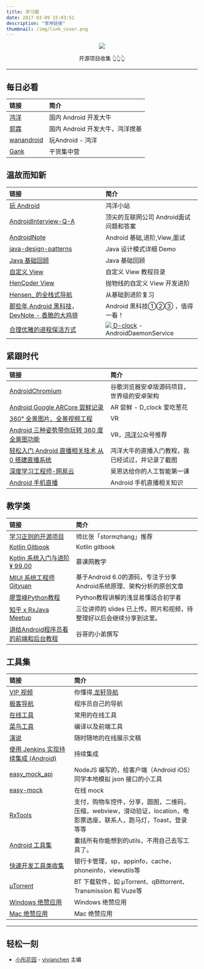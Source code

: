 ```yaml
---
title: 学习圈
date: 2017-03-09 15:03:51
description: "常用链接"
thumbnail: /img/link_cover.png
---
```

[<div align=center><img src="https://dn-linuxcn.qbox.me/data/attachment/album/201503/19/212638snhia4axi14x5rt5.jpg"/></div>](/project_collection)
<div align=center>开源项目收集 👆👆👆</div>

--------------------------------
## 每日必看
| 链接        |     简介     |
| :----------- | :-----------|
|[鸿洋](http://weixin.sogou.com/weixin?type=1&s_from=input&query=hongyangAndroid&ie=utf8&_sug_=n&_sug_type_=)| 国内 Android 开发大牛 |
|[郭霖](http://weixin.sogou.com/weixin?type=1&s_from=input&query=guolin_blog&ie=utf8&_sug_=n&_sug_type_=)| 国内 Android 开发大牛，鸿洋搅基 |
|[wanandroid](http://wanandroid.com/)| 玩Android - 鸿洋 |
|[Gank](http://gank.io/) | 干货集中营 |

## 温故而知新
| 链接        |     简介     |
| :----------- | :-----------|
|[玩 Android](http://wanandroid.com/article/list/0?cid=73) | 鸿洋小站 |
|[AndroidInterview-Q-A](https://github.com/JackyAndroid/AndroidInterview-Q-A) | 顶尖的互联网公司 Android面试问题和答案|
|[AndroidNote](https://github.com/linsir6/AndroidNote) | Android 基础,进阶,View,面试 |
|[java-design-patterns](https://github.com/iluwatar/java-design-patterns) | Java 设计模式详细 Demo |
|[Java 基础回顾](http://blog.csdn.net/dd864140130/article/details/55833087) | Java 基础回顾 |
|[自定义 View](http://www.gcssloop.com/customview/CustomViewIndex) | 自定义 View 教程目录 |
|[HenCoder View](http://hencoder.com/ui-1-1/) | 抛物线的自定义 View 开发进阶 |
|[Hensen_ 的全栈式导航](http://blog.csdn.net/qq_30379689/article/details/52637226) | 从基础到进阶复习 |
|[那些年 Android 黑科技](http://www.jianshu.com/p/cb2deed0f2d8)，[DevNote - 香脆的大鸡排](https://github.com/BolexLiu/DevNote) | Android 黑科技①②③ ，值得一看！ |
|[合理优雅的进程保活方式](https://github.com/D-clock/AndroidDaemonService) | [![](https://avatars0.githubusercontent.com/u/6497308?v=4&s=40) D-clock](http://blog.coderclock.com) - AndroidDaemonService |

## 紧跟时代
| 链接        |     简介     |
| :----------- | :-----------|
|[AndroidChromium](https://github.com/JackyAndroid/AndroidChromium/blob/master/README-CN.md) | 谷歌浏览器安卓版源码项目，世界级的安卓架构 |
|[Android Google ARCore 尝鲜记录](https://mp.weixin.qq.com/s/BwjyJwUJKZSSaaKbzRiT8Q) |  AR 尝鲜 - D_clock 爱吃葱花 |
|[360° 全景图片、全景视频工程](https://github.com/sfsheng0322/DroidVR)| VR |
|[Android 三种姿势带你玩转 360 度全景图功能](http://www.jianshu.com/p/adfab8201660) |   VR，[鸿洋](http://mp.weixin.qq.com/s/XxzM3YIR-V2BD2M833qlhQ)公众号推荐 |
|[轻松入门 Android 直播相关技术 从 0 搭建直播系统](http://blog.csdn.net/lmj623565791/article/details/77937483)| 鸿洋大牛的直播入门教程，我已经试过，并记录了截图 |
|[深度学习工程师-网易云](http://mooc.study.163.com/smartSpec/detail/1001319001.htm) | 吴恩达给你的人工智能第一课 |
|[Android 手机直播](http://www.jianshu.com/p/7ebbcc0c5df7)| Android 手机直播相关知识 |

## 教学类
| 链接        |     简介     |
| :----------- | :-----------|
|[学习正则的开源项目](https://github.com/zeeshanu/learn-regex/blob/master/README-cn.md) | 帅比张「stormzhang」推荐 |
|[Kotlin Gitbook](https://huanglizhuo.gitbooks.io/kotlin-in-chinese/content/GettingStarted/Basic-Syntax.html?q=) | Kotlin gitbook |
|[Kotlin 系统入门与进阶 ¥ 99.00](http://coding.imooc.com/class/evaluation/108.html?page=3) | 慕课网教学 |
|[MIUI 系统工程师 Gityuan](http://gityuan.com/about/) | 基于Android 6.0的源码，专注于分享Android系统原理、架构分析的原创文章 |
|[廖雪峰Python教程](http://www.liaoxuefeng.com/wiki/0014316089557264a6b348958f449949df42a6d3a2e542c000/00143184474383175eeea92a8b0439fab7b392a8a32f8fa000) | Python教程讲解的浅显易懂适合初学者|
|[知乎 x RxJava Meetup](https://github.com/zhihu/zhihu-rxjava-meetup) | 三位讲师的 slides 已上传。照片和视频，待整理好以后会继续分享到这里。 |
|[讲给Android程序员看的前端和后台教程](http://mp.weixin.qq.com/s/WtxNKhdCz4jrCI0wOjSLYA)| 谷哥的小弟撰写 |

## 工具集
| 链接        |     简介     |
| :----------- | :-----------|
|[VIP 视频](http://ilxdh.com/) | 你懂得,[龙轩导航](http://ilxdh.com/) |
|[极客导航](http://www.jikedaohang.com/) | 程序员自己的导航 |
|[在线工具](http://tool.lu/) | 常用的在线工具 |
|[菜鸟工具](http://c.runoob.com/) | 编译以及前端工具 |
|[演说](http://yanshuo.io/) | 随时随地的在线展示文稿 |
|[使用 Jenkins 实现持续集成 (Android)](http://www.pgyer.com/doc/view/jenkins) | 持续集成 |
|[easy_mock_api](https://github.com/heimashi/easy_mock_api) | NodeJS 编写的，给客户端（Android iOS）同学本地模拟 json 接口的小工具 |
|[easy-mock](https://easy-mock.com/) | 在线 mock |
|[RxTools](https://github.com/vondear/RxTools) | 支付，购物车控件，分享，圆图，二维码，压缩，webview，滑动验证，location，电影票选座，联系人，跑马灯，Toast，登录 等等 |
|[Android 工具集](https://github.com/Blankj/AndroidUtilCode) | 囊括所有你能想到的utils，不用自己去写工具了。 |
|[快速开发工具类收集](https://github.com/AbrahamCaiJin/CommonUtilLibrary) | 银行卡管理，sp，appinfo，cache，phoneinfo，viewutils等 |
|[µTorrent](http://www.utorrent.com/intl/zh/) | BT 下载软件，如 µTorrent、qBittorrent、Transmission 和 Vuze等 |
|[Windows 绝赞应用](https://amazing-apps.gitbooks.io/windows-apps-that-amaze-us/content/zh-CN/china-apps.html)| Windows 绝赞应用 |
|[Mac 绝赞应用](https://github.com/jaywcjlove/awesome-mac/blob/master/README-zh.md#%E7%9B%AE%E5%BD%95)| Mac 绝赞应用 |
	
--------------------------------
## 轻松一刻
- [小彤花园](http://www.jianshu.com/u/4a4eb4feee62) - [vivianchen](http://www.vivianchen.cn/about/) 主编

<!-- ## React Native (是时候学习一波了！)
- [涩郎React-Native](http://godcoder.me/categories/%E6%8A%80%E6%9C%AF%E5%8D%9A%E5%AE%A2/React-Native/)
- [crazycodeboy的React Native总结](https://github.com/crazycodeboy/RNStudyNotes)
- [高仿掘金-React Native](http://blog.csdn.net/w337198302/article/details/53225051)
- [React Native开发工具配置](https://github.com/le0zh/blog/issues/1) -->

<!-- ## Nice Blog
* [中二病也要开发 ANDROID](http://kaedea.com/)
* [王亟亟的大牛之路](http://blog.csdn.net/ddwhan0123?viewmode=contents) - Android, iOS, react-native
* [D_clock爱吃葱花](http://blog.coderclock.com/) - 
* [《Android开发艺术探索》读书笔记](https://hujiaweibujidao.github.io/blog/2015/12/05/art-of-android-development-reading-notes/)
* [Android样式的开发](http://keeganlee.me/post/android/20150830)- shape、selector、layer-list、level-list、style等
* [南尘](http://www.cnblogs.com/liushilin) - [内存泄漏全解析](http://www.cnblogs.com/liushilin/p/5900089.html), [Retrofit](http://www.cnblogs.com/liushilin/p/6164901.html)
* [一个五年Android开发者百度、阿里、聚美、映客的面试心经](http://gdky005.com/2016/07/08/%E4%B8%80%E4%B8%AA%E4%BA%94%E5%B9%B4Android%E5%BC%80%E5%8F%91%E8%80%85%E7%99%BE%E5%BA%A6%E3%80%81%E9%98%BF%E9%87%8C%E3%80%81%E8%81%9A%E7%BE%8E%E3%80%81%E6%98%A0%E5%AE%A2%E7%9A%84%E9%9D%A2%E8%AF%95%E5%BF%83%E7%BB%8F/) - 前人指路
* [drakeet](https://drakeet.me/) - 阿里Android开发者
* [咕咚](http://gudong.name/) - 独立Android开发者
* [素锦](http://isujin.com/) - 有个性的网站
* [卖桃君随想录](http://macshuo.com/) - 70后程序员的理想
* [Aixiu](http://blog.ynxiu.com/about/) - 一个不会写代码的，平面工作者！
* [灰姑娘](http://ephen.me/About/) - 产品运营经理(妹子哟~)
* [MOxFIVE](http://moxfive.xyz/) - 专注于前端
* [Xesam](http://xesam.github.io/tag/android/) - 靠谱的娱乐型程序员
* [张涛-开源实验室](http://www.kymjs.com/works/)
* [edolphin](http://edolphin.site/archives/) - ubuntu搜狗输入法，idea下无法输入中文
* [拥抱 Android Studio ：Gradle 插件开发](http://kvh.io/cn/tags/EmbraceAndroidStudio/)
* [Werb](http://werb.github.io/) - android视频音频,python打包apk等
* [半栈工程师](https://halfstackdeveloper.github.io/) - 滑动卡片, 悬浮球, JVM, HotFix等 -->

<!-- ## A collection of links
- [主席](https://github.com/singwhatiwanna), 微博[任玉刚Coder](http://weibo.com/uc83018062?is_hot=1) - 《Android开发艺术探索》作者
- [泡在网上的日子](http://www.jcodecraeer.com/plus/list.php?tid=18) - 做最好的移动开发社区
- [给 Android 开发者的 RxJava 详解](http://gank.io/post/560e15be2dca930e00da1083#toc_1) by [`扔物线`](https://github.com/rengwuxian)
- 使用CheckStyle检查代码(http://gudong.name/2016/04/07/checkstyle.html) -->
